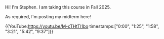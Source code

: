Hi!  I'm Stephen.  I am taking this course in Fall 2025.

As required, I'm posting my midterm here!

{{YouTube:https://youtu.be/M-cTHtTI1bo timestamps:["0:00", "1:25", "1:58", "3:21", "5:42", "9:37"]}}